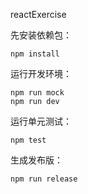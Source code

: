 reactExercise

先安装依赖包：

```shell
npm install
```

运行开发环境：

```shell
npm run mock
npm run dev
```

运行单元测试：

```shell
npm test
```

生成发布版：

```shell
npm run release
```